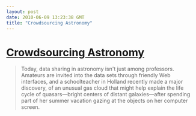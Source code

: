 ```yaml
---
layout: post
date: 2010-06-09 13:23:38 GMT
title: "Crowdsourcing Astronomy"
---
```

# [Crowdsourcing Astronomy](http://chronicle.com/article/The-Rise-of-Crowd-Science/65707)

> Today, data sharing in astronomy isn't just among professors. Amateurs are invited into the data sets through friendly Web interfaces, and a schoolteacher in Holland recently made a major discovery, of an unusual gas cloud that might help explain the life cycle of quasars—bright centers of distant galaxies—after spending part of her summer vacation gazing at the objects on her computer screen.